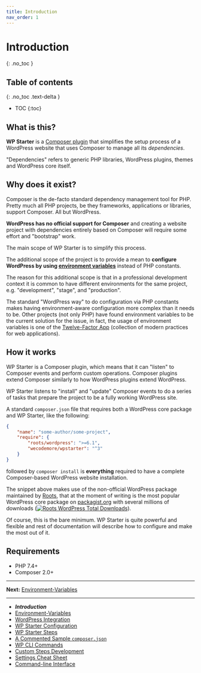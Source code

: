 ```yaml
---
title: Introduction
nav_order: 1
---
```


# Introduction
{: .no_toc }

## Table of contents
{: .no_toc .text-delta }

- TOC
{:toc}

## What is this?

**WP Starter** is a [Composer plugin](https://getcomposer.org/doc/articles/plugins.md) that simplifies the setup process of a WordPress website that uses Composer to manage all its *dependencies*.

"Dependencies" refers to generic PHP libraries, WordPress plugins, themes and WordPress core itself.



## Why does it exist?

Composer is the de-facto standard dependency management tool for PHP. Pretty much all PHP projects, be they frameworks, applications or libraries, support Composer. All but WordPress.

**WordPress has no official support for Composer** and creating a website project with dependencies entirely based on Composer will require some effort and "bootstrap" work.

The main scope of WP Starter is to simplify this process.

The additional scope of the project is to provide a mean to **configure WordPress by using [environment variables](https://en.wikipedia.org/wiki/Environment_variable)** instead of PHP constants.

The reason for this additional scope is that in a professional development context it is common to have different environments for the same project, e.g. "development", "stage", and "production".

The standard "WordPress way" to do configuration via PHP constants makes having environment-aware configuration more complex than it needs to be. Other projects (not only PHP) have found environment variables to be the current solution for the issue, in fact, the usage of environment variables is one of the [Twelve-Factor App](https://12factor.net/) (collection of modern practices for web applications).



## How it works

WP Starter is a Composer plugin, which means that it can "listen" to Composer events and perform custom operations. Composer plugins extend Composer similarly to how WordPress plugins extend WordPress.

WP Starter listens to "install" and "update" Composer events to do a series of tasks that prepare the project to be a fully working WordPress site.

A standard `composer.json` file that requires both a WordPress core package and WP Starter, like the following:

```json
{
    "name": "some-author/some-project",
    "require": {
        "roots/wordpress": ">=6.1",
        "wecodemore/wpstarter": "^3"
    }
}
```

followed by `composer install` is **everything** required to have a complete Composer-based WordPress website installation.

The snippet above makes use of the non-official WordPress package maintained by [Roots](https://roots.io/), that at the moment of writing is the most popular WordPress core package on [packagist.org](https://packagist.org/packages/roots/wordpress) with several millions of downloads ([![Roots WordPress Total Downloads](https://img.shields.io/packagist/dt/roots/wordpress.svg?color=9FC65D&labelColor=3C3D46&style=flat-square)](https://packagist.org/packages/roots/composer)).

Of course, this is the bare minimum. WP Starter is quite powerful and flexible and rest of documentation will describe how to configure and make the most out of it.



## Requirements

- PHP 7.4+
- Composer 2.0+


------

**Next:** [Environment-Variables](02-Environment-Variables.md)

---

- ***Introduction***
- [Environment-Variables](02-Environment-Variables.md)
- [WordPress Integration](03-WordPress-Integration.md)
- [WP Starter Configuration](04-WP-Starter-Configuration.md)
- [WP Starter Steps](05-WP-Starter-Steps.md)
- [A Commented Sample `composer.json`](06-A-Commented-Sample-Composer-Json.md)
- [WP CLI Commands](07-WP-CLI-Commands.md)
- [Custom Steps Development](08-Custom-Steps-Development.md)
- [Settings Cheat Sheet](09-Settings-Cheat-Sheet.md)
- [Command-line Interface](10-Command-Line-Interface.md)

